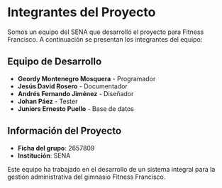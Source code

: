 # Integrantes del Proyecto

Somos un equipo del SENA que desarrolló el proyecto para Fitness Francisco. A continuación se presentan los integrantes del equipo:

## Equipo de Desarrollo

- **Geordy Montenegro Mosquera** - Programador
- **Jesús David Rosero** - Documentador
- **Andrés Fernando Jiménez** - Diseñador
- **Johan Páez** - Tester
- **Juniors Ernesto Puello** - Base de datos

## Información del Proyecto

- **Ficha del grupo**: 2657809
- **Institución**: SENA

Este equipo ha trabajado en el desarrollo de un sistema integral para la gestión administrativa del gimnasio Fitness Francisco.
